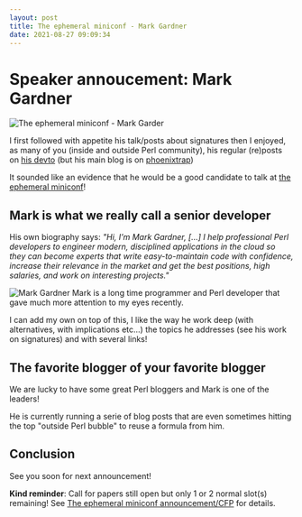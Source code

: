 ```yaml
---
layout: post
title: The ephemeral miniconf - Mark Gardner
date: 2021-08-27 09:09:34
---
```

# Speaker annoucement: Mark Gardner
![The ephemeral miniconf - Mark Garder](images/p08rhgqnq8azsmffz86p.png)

I first followed with appetite his talk/posts about signatures then I enjoyed, as many of you (inside and outside Perl community), his regular (re)posts on [his devto](https://dev.to/mjgardner) (but his main blog is on [phoenixtrap](https://phoenixtrap.com/))

It sounded like an evidence that he would be a good candidate to talk at [the ephemeral miniconf](https://thibaultduponchelle.github.io/the-ephemeral-miniconf/)!

## Mark is what we really call a senior developer
His own biography says: 
*"Hi, I’m Mark Gardner, [...] I help professional Perl developers to engineer modern, disciplined applications in the cloud so they can become experts that write easy-to-maintain code with confidence, increase their relevance in the market and get the best positions, high salaries, and work on interesting projects."*

![Mark Gardner](images/psdsdu34tph4rxhi9aug.png)
Mark is a long time programmer and Perl developer that gave much more attention to my eyes recently. 

I can add my own on top of this, I like the way he work deep (with alternatives, with implications etc...) the topics he addresses (see his work on signatures) and with several links! 

## The favorite blogger of your favorite blogger
We are lucky to have some great Perl bloggers and Mark is one of the leaders!

He is currently running a serie of blog posts that are even sometimes hitting the top "outside Perl bubble" to reuse a formula from him.

## Conclusion
See you soon for next announcement!

**Kind reminder**: Call for papers still open but only 1 or 2 normal slot(s) remaining! See [The ephemeral miniconf announcement/CFP](https://dev.to/thibaultduponchelle/the-ephemeral-miniconf-292j) for details.
